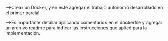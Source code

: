 -->Crear un Docker, y en este agregar el trabajo autónomo desarrollado en el primer parcial.

-->Es importante detallar aplicando comentarios en el dockerfile y agregar un archivo readme para indicar
las instrucciones que aplicó para la implementación. 


